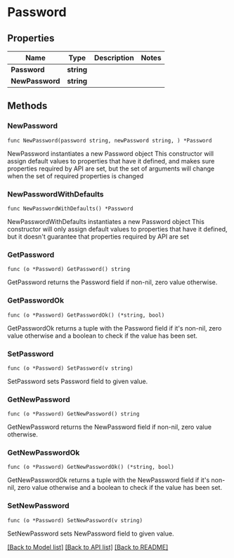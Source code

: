 # Password

## Properties

Name | Type | Description | Notes
------------ | ------------- | ------------- | -------------
**Password** | **string** |  | 
**NewPassword** | **string** |  | 

## Methods

### NewPassword

`func NewPassword(password string, newPassword string, ) *Password`

NewPassword instantiates a new Password object
This constructor will assign default values to properties that have it defined,
and makes sure properties required by API are set, but the set of arguments
will change when the set of required properties is changed

### NewPasswordWithDefaults

`func NewPasswordWithDefaults() *Password`

NewPasswordWithDefaults instantiates a new Password object
This constructor will only assign default values to properties that have it defined,
but it doesn't guarantee that properties required by API are set

### GetPassword

`func (o *Password) GetPassword() string`

GetPassword returns the Password field if non-nil, zero value otherwise.

### GetPasswordOk

`func (o *Password) GetPasswordOk() (*string, bool)`

GetPasswordOk returns a tuple with the Password field if it's non-nil, zero value otherwise
and a boolean to check if the value has been set.

### SetPassword

`func (o *Password) SetPassword(v string)`

SetPassword sets Password field to given value.


### GetNewPassword

`func (o *Password) GetNewPassword() string`

GetNewPassword returns the NewPassword field if non-nil, zero value otherwise.

### GetNewPasswordOk

`func (o *Password) GetNewPasswordOk() (*string, bool)`

GetNewPasswordOk returns a tuple with the NewPassword field if it's non-nil, zero value otherwise
and a boolean to check if the value has been set.

### SetNewPassword

`func (o *Password) SetNewPassword(v string)`

SetNewPassword sets NewPassword field to given value.



[[Back to Model list]](../README.md#documentation-for-models) [[Back to API list]](../README.md#documentation-for-api-endpoints) [[Back to README]](../README.md)


